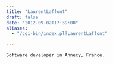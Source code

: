 ```yaml
---
title: "LaurentLaffont"
draft: false
date: "2012-09-02T17:39:00"
aliases:
  - "/cgi-bin/index.pl?LaurentLaffont"

---
```

    Software developer in Annecy, France.
